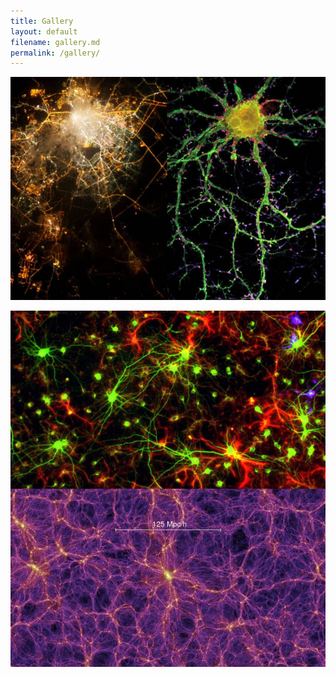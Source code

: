 ```yaml
---
title: Gallery
layout: default
filename: gallery.md
permalink: /gallery/
--- 
```



![Neuron vs city](/docs/assets/citiesandneurons3.jpg "Neuron vs city")



![Neurons vs cosmic large scale structure](/docs/assets/image_9066e-Brain-Universe.jpg "Neurons vs cosmic large scale structure")